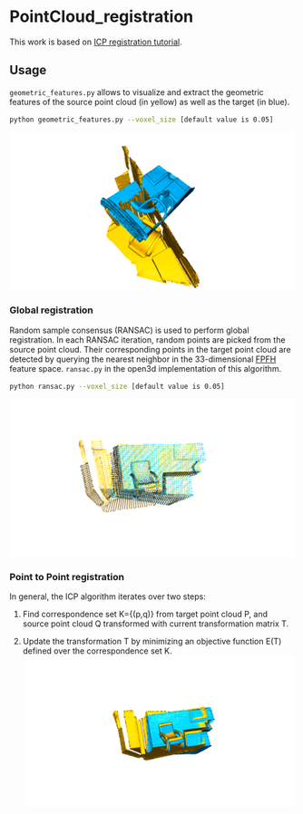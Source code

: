 # PointCloud_registration
This work is based on [ICP registration tutorial](http://www.open3d.org/docs/latest/tutorial/Basic/icp_registration.html).
## Usage
```geometric_features.py``` allows to visualize and extract the geometric features of the source point cloud (in yellow) as well as the target (in blue).
```bash
python geometric_features.py --voxel_size [default value is 0.05]
```
![Project Image](images/visualization.png)
### Global registration
Random sample consensus (RANSAC) is used to perform global registration. In each RANSAC iteration, random points are picked from the source point cloud. Their corresponding points in the target point cloud are detected by querying the nearest neighbor in the 33-dimensional [FPFH](https://pcl.readthedocs.io/projects/tutorials/en/latest/fpfh_estimation.html) feature space. ```ransac.py``` in the open3d implementation of this algorithm.
```bash
python ransac.py --voxel_size [default value is 0.05]

```
![Project Image](images/ransac.png)

### Point to Point registration
In general, the ICP algorithm iterates over two steps:

1. Find correspondence set K={(p,q)} from target point cloud P, and source point cloud Q transformed with current transformation matrix T.

1. Update the transformation T by minimizing an objective function E(T) defined over the correspondence set K.
![Project Image](images/point_to_point.png)
